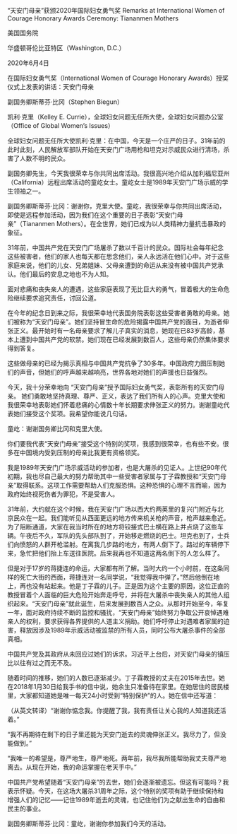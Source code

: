 “天安门母亲”获颁2020年国际妇女勇气奖 Remarks at International Women of Courage Honorary Awards Ceremony: Tiananmen Mothers

美国国务院

华盛顿哥伦比亚特区（Washington, D.C.）

2020年6月4日

在国际妇女勇气奖（International Women of Courage Honorary Awards）授奖仪式上发表的讲话：天安门母亲

副国务卿斯蒂芬·比冈（Stephen Biegun）

凯利·克里（Kelley E. Currie），全球妇女问题无任所大使，全球妇女问题办公室（Office of Global Women’s Issues）

全球妇女问题无任所大使凯利·克里：在中国，今天是一个庄严的日子。31年前的此时此刻，人民解放军部队开始在天安门广场用枪和坦克对示威民众进行清场，杀害了人数不明的民众。

副国务卿先生，今天我很荣幸与你共同出席活动。我很高兴地介绍从加利福尼亚州（California）远程出席活动的童屹女士。童屹女士是1989年天安门广场示威的学生领袖之一。

副国务卿斯蒂芬·比冈：谢谢你，克里大使。童屹，我很荣幸与你共同出席活动，即使是远程参加活动，因为我们在这个重要的日子表彰“天安门母亲”（Tiananmen Mothers）。在全世界，她们已成为以人类精神力量抗击暴政的象征。

31年前，中国共产党在天安门广场屠杀了数以千百计的民众。国际社会每年纪念这些被害者，他们的家人也每天都在思念他们，亲人永远活在他们心中。对于这些家庭来说，他们的儿女、兄弟姐妹、父母亲遭到的命运从来没有被中国共产党承认。他们最后的安息之地也不为人知。

面对悲痛和丧失亲人的遭遇，这些家庭表现了无比巨大的勇气，冒着极大的生命危险继续要求追究责任，讨回公道。

在今年的纪念日到来之际，我很荣幸地代表国务院表彰这些受害者勇敢的母亲。她们被称为“天安门母亲”。她们坚持冒生命的危险揭露中国共产党的面目，为逝者伸张正义。最开始时有一名母亲要求了解儿子真实的消息，她现在已83岁高龄，基本上遭到中国共产党的软禁。她们现在已经发展到数百人，这些母亲仍然集体要求得到答复。

这些做母亲的已经为揭示真相与中国共产党抗争了30多年。中国政府力图压制她们的声音，但她们的呼声越来越响亮，世界各地对她们的声援也日益强烈。

今天，我十分荣幸地向 “天安门母亲”授予国际妇女勇气奖，表彰所有的天安门母亲。 她们勇敢地坚持真理、尊严、正义，表达了我们所有人的心声。克里大使和我很荣幸地表彰她们怀着悲痛的心情数十年长期要求伸张正义的努力。谢谢童屹代表她们接受这个奖项。我希望你能说几句话。

童屹：谢谢国务卿比冈和克里大使。

你们要我代表“天安门母亲”接受这个特别的奖项，我感到很荣幸，也有些不安。很多在中国境内受到压制的母亲比我更有资格领奖。

我是1989年天安门广场示威活动的参加者，也是大屠杀的见证人。上世纪90年代初期，我也尽自己最大的努力帮助其中一些受害者家属与丁子霖教授和“天安门母亲”取得联系。这项工作需要帮助人们克服恐惧。这种恐惧的心理不言而喻，因为政府始终视死伤者为罪犯，不是受害人。

31年前，大约就在这个时候，我在天安门广场以西大约两英里的复兴门附近与北京民众在一起。我们能听见从西面更远的地方传来机关枪的声音，枪声越来愈近。为了阻断通道，大家在我当时所在的地方将铰接式巴士横在路上并点烧了这些车辆。午夜后不久，军队的先头部队到了，开始移走燃烧的巴士。坦克也到了，士兵们向愤怒的人群开枪滥射。在离我几步路的地方，有两人倒下了。路过的车辆停下来，急忙把他们抬上车送往医院。后来我再也不知道这两名倒下的人怎么样了。

但是对于17岁的蒋捷连的命运，大家都有所了解。当时大约一个小时前，在这条同样的死亡大街的西面，蒋捷连对一名同学说，“我觉得我中弹了。”然后他倒在地上，再也没有站起来。他是丁子霖的儿子。正是因为这个主要的原因，这位正直的教授冒着个人面临的巨大危险开始奔走呼号，并将在大屠杀中丧失亲人的其他人组织起来。“天安门母亲”就此诞生，后来发展到数百人之众。从那时开始至今，年复一年，面对政府持续不断的监控和骚扰，“天安门母亲”始终努力争取公开哀悼遇难亲人的权利，要求获得各界提供的人道主义捐助。她们呼吁停止对遇难者家属的迫害，释放因涉及1989年示威活动被监禁的所有人员，同时公布大屠杀事件的全部真相。

中国共产党及其政府从未回应过她们的诉求。习近平上台后，对天安门母亲的镇压比以往有过之而无不及。

随着时间的推移，她们的人数已逐渐减少。丁子霖教授的丈夫在2015年去世。她在2018年1月30日给我手书的信中说，她余生只准备待在家里。在她居住的居民楼里，大家都知道她是唯一每天24小时受到“特别保护”的人。她在信中还写道：

（从英文转译）“谢谢你惦念我。你提醒了我，我有责任让关心我的人知道我还活着。”

“我不再期待在剩下的日子里还能为天安门逝去的灵魂伸张正义。我尽力了，但没能做到。”

“我唯一的希望是，尊严地生，尊严地死。两年前，我尽我所能帮助我丈夫尊严地离去。从现在开始，我的命运掌握在老天手中。”

中国共产党希望随着“天安门母亲”的去世，她们会逐渐被遗忘。但这有可能吗？我表示怀疑。今天，在这场大屠杀31周年之际，这个特别的奖项有助于继续保持和增强人们的记忆——记住1989年逝去的灵魂，也记住他们为之献出生命的自由和民主的事业。

副国务卿斯蒂芬·比冈：童屹，谢谢你参加我们今天的活动。


